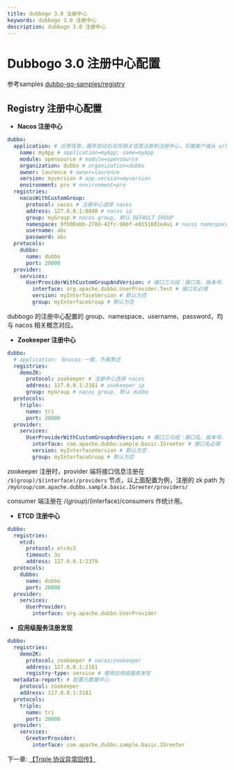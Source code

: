 ```yaml
---
title: dubbogo 3.0 注册中心
keywords: dubbogo 3.0 注册中心
description: dubbogo 3.0 注册中心
---
```


# Dubbogo 3.0 注册中心配置

参考samples [dubbo-go-samples/registry](https://github.com/apache/dubbo-go-samples/tree/master/registry)

## Registry 注册中心配置

- **Nacos 注册中心**

```yaml
dubbo:
  application: # 应用信息，服务启动后会将相关信息注册到注册中心，可被客户端从 url 中识别
    name: myApp # application=myApp; name=myApp
    module: opensource # module=opensource
    organization: dubbo # organization=dubbo
    owner: laurence # owner=laurence
    version: myversion # app.version=myversion
    environment: pro # environment=pro
  registries:
    nacosWithCustomGroup:
      protocol: nacos # 注册中心选择 nacos 
      address: 127.0.0.1:8848 # nacos ip
      group: myGroup # nacos group, 默认 DEFAULT_GROUP
      namespace: 9fb00abb-278d-42fc-96bf-e0151601e4a1 # nacos namespaceID, should be created before. 默认public
      username: abc
      password: abc
  protocols:
    dubbo:
      name: dubbo
      port: 20000
  provider:
    services:
      UserProviderWithCustomGroupAndVersion: # 接口三元组：接口名、版本号、分组。client 和 server 需要保持一致。
        interface: org.apache.dubbo.UserProvider.Test # 接口名必填
        version: myInterfaceVersion # 默认为空
        group: myInterfaceGroup # 默认为空
```

dubbogo 的注册中心配置的 group、namespace、username、password，均与 nacos 相关概念对应。

- **Zookeeper 注册中心**

```yaml
dubbo:
  # application: 与nacos 一致，不再赘述
  registries:
    demoZK:
      protocol: zookeeper # 注册中心选择 nacos 
      address: 127.0.0.1:2181 # zookeeper ip
      group: myGroup # nacos group, 默认 dubbo
  protocols:
    triple:
      name: tri
      port: 20000
  provider:
    services:
      UserProviderWithCustomGroupAndVersion: # 接口三元组：接口名、版本号、分组。client 和 server 需要保持一致。
        interface: com.apache.dubbo.sample.basic.IGreeter # 接口名必填
        version: myInterfaceVersion # 默认为空
        group: myInterfaceGroup # 默认为空
```

zookeeper 注册时，provider 端将接口信息注册在` /$(group)/$(interface)/providers` 节点，以上面配置为例，注册的 zk  path 为 `/myGroup/com.apache.dubbo.sample.basic.IGreeter/providers/`

consumer 端注册在 /$(group)/$(interface)/consumers 作统计用。

- **ETCD 注册中心**

```yaml
dubbo:
  registries:
    etcd:
      protocol: etcdv3
      timeout: 3s
      address: 127.0.0.1:2379
  protocols:
    dubbo:
      name: dubbo
      port: 20000
  provider:
    services:
      UserProvider:
        interface: org.apache.dubbo.UserProvider
```

- **应用级服务注册发现**

```yaml
dubbo:
  registries:
    demoZK:
      protocol: zookeeper # nacos/zookeeper
      address: 127.0.0.1:2181
      registry-type: service # 使用应用级服务发现
  metadata-report: # 配置元数据中心
    protocol: zookeeper
    address: 127.0.0.1:2181
  protocols:
    triple:
      name: tri
      port: 20000
  provider:
    services:
      GreeterProvider:
        interface: com.apache.dubbo.sample.basic.IGreeter
```

下一章: [【Triple 协议异常回传】](./exception_response.html)

